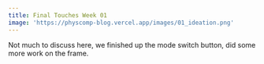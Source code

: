 ```yaml
---
title: Final Touches Week 01
image: 'https://physcomp-blog.vercel.app/images/01_ideation.png'
---
```


Not much to discuss here, we finished up the mode switch button, did some more work on the frame.
